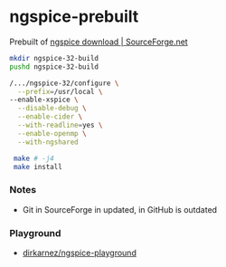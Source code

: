 ngspice-prebuilt
================
Prebuilt of [ngspice download | SourceForge.net](https://sourceforge.net/projects/ngspice/)

```bash
mkdir ngspice-32-build
pushd ngspice-32-build

/.../ngspice-32/configure \
  --prefix=/usr/local \
--enable-xspice \
  --disable-debug \
  --enable-cider \
  --with-readline=yes \
  --enable-openmp \
  --with-ngshared

 make # -j4
 make install
```
### Notes
- Git in SourceForge in updated, in GitHub is outdated

### Playground
- [dirkarnez/ngspice-playground](https://github.com/dirkarnez/ngspice-playground)
